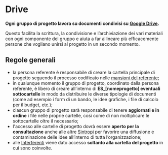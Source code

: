 # Drive

**Ogni gruppo di progetto lavora su documenti condivisi su** [**Google Drive**](https://drive.google.com/drive/folders/1cySo5HODS4Sp-cpER9TEYcMlOs7Y_ZDw)**.**

Questo facilita la scrittura, la condivisione e l’archiviazione dei vari materiali con ogni componente del gruppo e aiuta a far allineare più efficacemente persone che vogliano unirsi al progetto in un secondo momento.&#x20;

## Regole generali

* la persona referente è responsabile di creare la cartella principale di progetto seguendo il processo codificato nelle [mansioni del referente](../../partecipazione/progetti/mansioni-referente.md);
* in qualunque momento il gruppo di progetto, coordinato dalla persona referente, è libero di creare all’interno di **ES\_\[nomeprogetto] eventuali sottocartelle** in modo da distribuire le diverse tipologie di documenti (come ad esempio i form di un bando, le idee grafiche, i file di calcolo per il budget, etc.);&#x20;
* ciascun gruppo di progetto sarà responsabile di tenere **aggiornati e in ordine** i file nelle proprie cartelle, così come di non moltiplicare le sottocartelle oltre il necessario;
* l'accesso alle cartelle di progetto dovrà essere **aperto per la consultazione** anche alle altre [Sintropi](../../le-identita/le-identita/sintropi.md) per favorire una diffusione e contaminazione delle idee all’interno di tutta l’organizzazione;&#x20;
* alle [Interferenti](broken-reference) viene dato accesso **soltanto alla cartella del progetto** in cui sono coinvolte.
